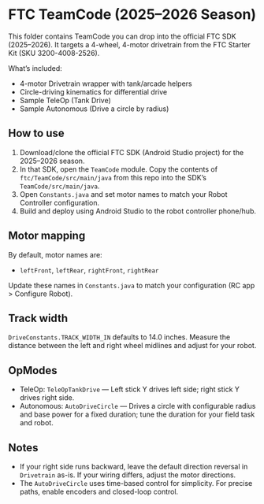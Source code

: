 # FTC TeamCode (2025–2026 Season)

This folder contains TeamCode you can drop into the official FTC SDK (2025–2026). It targets a 4-wheel, 4-motor drivetrain from the FTC Starter Kit (SKU 3200-4008-2526).

What’s included:
- 4-motor Drivetrain wrapper with tank/arcade helpers
- Circle-driving kinematics for differential drive
- Sample TeleOp (Tank Drive)
- Sample Autonomous (Drive a circle by radius)

## How to use
1. Download/clone the official FTC SDK (Android Studio project) for the 2025–2026 season.
2. In that SDK, open the `TeamCode` module. Copy the contents of `ftc/TeamCode/src/main/java` from this repo into the SDK’s `TeamCode/src/main/java`.
3. Open `Constants.java` and set motor names to match your Robot Controller configuration.
4. Build and deploy using Android Studio to the robot controller phone/hub.

## Motor mapping
By default, motor names are:
- `leftFront`, `leftRear`, `rightFront`, `rightRear`

Update these names in `Constants.java` to match your configuration (RC app > Configure Robot).

## Track width
`DriveConstants.TRACK_WIDTH_IN` defaults to 14.0 inches. Measure the distance between the left and right wheel midlines and adjust for your robot.

## OpModes
- TeleOp: `TeleOpTankDrive` — Left stick Y drives left side; right stick Y drives right side.
- Autonomous: `AutoDriveCircle` — Drives a circle with configurable radius and base power for a fixed duration; tune the duration for your field task and robot.

## Notes
- If your right side runs backward, leave the default direction reversal in `Drivetrain` as-is. If your wiring differs, adjust the motor directions.
- The `AutoDriveCircle` uses time-based control for simplicity. For precise paths, enable encoders and closed-loop control.
